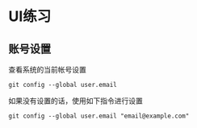 # UI练习


## 账号设置

查看系统的当前帐号设置
```
git config --global user.email
```

如果没有设置的话，使用如下指令进行设置
```
git config --global user.email "email@example.com"
```
